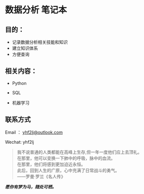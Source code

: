 # 数据分析 笔记本

## 目的：

* 记录数据分析相关技能和知识
* 建立知识体系
* 方便查询

## 相关内容：

* Python

* SQL

* 机器学习

## 联系方式

Email ： yhf2lj@outlook.com

Wechat:  yhf2lj

>我不说普通的人类都能在高峰上生存,但一年一度他们应上去顶礼。<br>
>在那里，他可以变换一下肺中的呼吸，脉中的血流。<br>
>在那里，他们将感到更加迫近永恒。<br>
>此后，回到人生的广原，心中充满了日常战斗的勇气。<br>
>——罗曼·罗兰《名人传》



***愿你有梦为马，随处可栖。***

